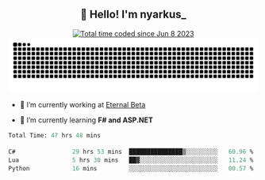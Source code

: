 <h2 align="center">👋 Hello! I'm nyarkus_</h2>
<p align="center">
  <a href="https://wakatime.com/@8f9aa332-6725-4e00-a5d9-b2317a4b74a6">
    <img src="https://wakatime.com/badge/user/8f9aa332-6725-4e00-a5d9-b2317a4b74a6.svg" alt="Total time coded since Jun 8 2023" />
  </a>
  <br>
  <img src = "https://github.com/nyarkus/nyarkus/blob/output/github-snake-dark.svg">
</p>

- 🔭 I’m currently working at [Eternal Beta](https://github.com/Kacianoki/Eternal-Beta)
<!--- 💬 Ask me about **nothing :<**-->
- 🌱 I’m currently learning **F# and ASP.NET**

<!--START_SECTION:waka-->

```fs
Total Time: 47 hrs 48 mins

C#                29 hrs 53 mins  ███████████████▒░░░░░░░░░   60.96 %
Lua               5 hrs 30 mins   ██▓░░░░░░░░░░░░░░░░░░░░░░   11.24 %
Python            16 mins         ░░░░░░░░░░░░░░░░░░░░░░░░░   00.57 %
```

<!--END_SECTION:waka-->
